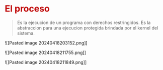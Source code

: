 # <span style="color:#c00000">El proceso</span>

> Es la ejecucion de un programa con derechos restringidos. 
> Es la abstraccion para una ejecucion protegida brindada por el kernel del sistema.

![[Pasted image 20240418203152.png]]

![[Pasted image 20240418211755.png]]


![[Pasted image 20240418211849.png]]